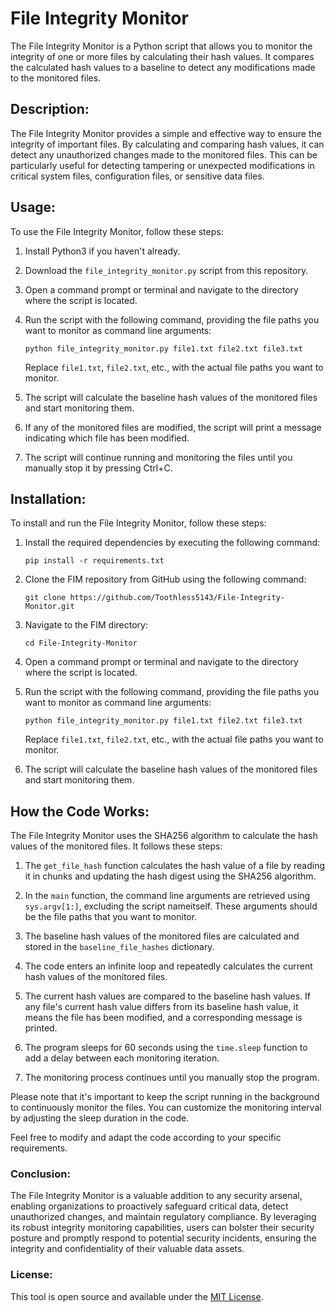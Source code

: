 # File Integrity Monitor

The File Integrity Monitor is a Python script that allows you to monitor the integrity of one or more files by calculating their hash values. It compares the calculated hash values to a baseline to detect any modifications made to the monitored files.

## Description:

The File Integrity Monitor provides a simple and effective way to ensure the integrity of important files. By calculating and comparing hash values, it can detect any unauthorized changes made to the monitored files. This can be particularly useful for detecting tampering or unexpected modifications in critical system files, configuration files, or sensitive data files.

## Usage:

To use the File Integrity Monitor, follow these steps:

1. Install Python3 if you haven't already.

2. Download the `file_integrity_monitor.py` script from this repository.

3. Open a command prompt or terminal and navigate to the directory where the script is located.

4. Run the script with the following command, providing the file paths you want to monitor as command line arguments:

   ```
   python file_integrity_monitor.py file1.txt file2.txt file3.txt
   ```

   Replace `file1.txt`, `file2.txt`, etc., with the actual file paths you want to monitor.

5. The script will calculate the baseline hash values of the monitored files and start monitoring them.

6. If any of the monitored files are modified, the script will print a message indicating which file has been modified.

7. The script will continue running and monitoring the files until you manually stop it by pressing Ctrl+C.

## Installation:

To install and run the File Integrity Monitor, follow these steps:

1. Install the required dependencies by executing the following command:
   ```
   pip install -r requirements.txt
   ```
   
2. Clone the FIM repository from GitHub using the following command:
   ```
   git clone https://github.com/Toothless5143/File-Integrity-Monitor.git
   ```

3. Navigate to the FIM directory:
   ```
   cd File-Integrity-Monitor
   ```

4. Open a command prompt or terminal and navigate to the directory where the script is located.

4. Run the script with the following command, providing the file paths you want to monitor as command line arguments:

   ```
   python file_integrity_monitor.py file1.txt file2.txt file3.txt
   ```

   Replace `file1.txt`, `file2.txt`, etc., with the actual file paths you want to monitor.

5. The script will calculate the baseline hash values of the monitored files and start monitoring them.

## How the Code Works:

The File Integrity Monitor uses the SHA256 algorithm to calculate the hash values of the monitored files. It follows these steps:

1. The `get_file_hash` function calculates the hash value of a file by reading it in chunks and updating the hash digest using the SHA256 algorithm.

2. In the `main` function, the command line arguments are retrieved using `sys.argv[1:]`, excluding the script nameitself. These arguments should be the file paths that you want to monitor.

3. The baseline hash values of the monitored files are calculated and stored in the `baseline_file_hashes` dictionary.

4. The code enters an infinite loop and repeatedly calculates the current hash values of the monitored files.

5. The current hash values are compared to the baseline hash values. If any file's current hash value differs from its baseline hash value, it means the file has been modified, and a corresponding message is printed.

6. The program sleeps for 60 seconds using the `time.sleep` function to add a delay between each monitoring iteration.

7. The monitoring process continues until you manually stop the program.

Please note that it's important to keep the script running in the background to continuously monitor the files. You can customize the monitoring interval by adjusting the sleep duration in the code.

Feel free to modify and adapt the code according to your specific requirements.


### Conclusion:
The File Integrity Monitor is a valuable addition to any security arsenal, enabling organizations to proactively safeguard critical data, detect unauthorized changes, and maintain regulatory compliance. By leveraging its robust integrity monitoring capabilities, users can bolster their security posture and promptly respond to potential security incidents, ensuring the integrity and confidentiality of their valuable data assets.

### License:
This tool is open source and available under the [MIT License](/LICENSE).
